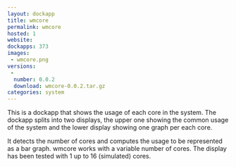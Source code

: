 ```yaml
---
layout: dockapp
title: wmcore
permalink: wmcore
hosted: 1
website:
dockapps: 373
images:
 - wmcore.png
versions:
 -
  number: 0.0.2
  download: wmcore-0.0.2.tar.gz
categories: system
---
```

This is a dockapp that shows the usage of each core in the system.  The dockapp
splits into two displays, the upper one showing the common usage of the system
and the lower display showing one graph per each core.

It detects the number of cores and computes the usage to be represented as a bar
graph.  wmcore works with a variable number of cores.  The display has been
tested with 1 up to 16 (simulated) cores.
